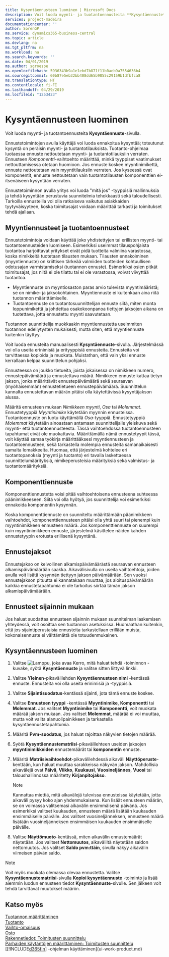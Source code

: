 ```yaml
---
title: Kysyntäennusteen luominen | Microsoft Docs
description: Voit luoda myynti- ja tuotantoennusteita **Kysyntäennuste**-sivulla.
services: project-madeira
documentationcenter: ''
author: SorenGP
ms.service: dynamics365-business-central
ms.topic: article
ms.devlang: na
ms.tgt_pltfrm: na
ms.workload: na
ms.search.keywords: ''
ms.date: 04/01/2019
ms.author: sgroespe
ms.openlocfilehash: 5936343b9a1e1ebd7b871f11b0aeb9a7554636b4
ms.sourcegitcommit: 60b87e5eb32bb408dd65b9855c29159b1dfbfca8
ms.translationtype: HT
ms.contentlocale: fi-FI
ms.lasthandoff: 04/29/2019
ms.locfileid: "1253423"
---
```

# <a name="create-a-demand-forecast"></a>Kysyntäennusteen luominen
Voit luoda myynti- ja tuotantoennusteita **Kysyntäennuste**-sivulla.  

Ennustetoimintojen avulla käyttäjä voi luoda ennakoitua kysyntää; toteutunut kysyntä on peräisin myynti- ja tuotantotilauksista. Tuotanto-ohjelmaa luotaessa ennuste nettoutetaan myynti- ja tuotantotilauksiin verraten. Ennusteen *Komponentti*-vaihtoehto määrittää, minkä tyyppiset vaatimukset nettouttamisessa otetaan huomioon. Jos ennuste koskee myyntinimikettä, ennuste nettoutetaan vain myyntitilauksiin verraten. Jos kyseessä ovat komponentit, ennuste nettoutetaan vain tuotantotilausten komponenttien ei-itsenäiseen kysyntään verraten.  

Ennustetoiminnon avulla yritys voi luoda "mitä jos" -tyyppisiä mallinnuksia ja tehdä kysyntään perustuvia suunnitelmia tehokkaasti sekä taloudellisesti. Tarkoilla ennusteilla voi olla ratkaiseva vaikutus asiakkaiden tyytyväisyyteen, koska toimitusajat voidaan määrittää tarkasti ja toimitukset tehdä ajallaan.  

## <a name="sales-forecasts-and-production-forecasts"></a>Myyntiennusteet ja tuotantoennusteet  
Ennustetoimintoja voidaan käyttää joko yhdistettyjen tai erillisten myynti- tai tuotantoennusteiden luomiseen. Esimerkiksi useimmat tilauspohjaista tuotantoa harjoittavat yritykset eivät pidä tuotteita valmiina varastossa, koska nimikkeitä tuotetaan tilausten mukaan. Tilausten ennakoiminen (myyntiennuste) on kriittisen tärkeää valmiiden tuotteiden kohtuullisen odotusajan varmistamiseksi (tuotannon ennuste). Esimerkiksi osien pitkät toimitusajat, jos niitä ei ole tilattu tai ei ole varastossa, voivat viivyttää tuotantoa.  

-   Myyntiennuste on myyntiosaston paras arvio tulevista myyntimääristä; se on nimike- ja jaksokohtainen. Myyntiennuste ei kuitenkaan aina riitä tuotannon määrittämiselle.  
-   Tuotantoennuste on tuotantosuunnittelijan ennuste siitä, miten monta loppunimikettä ja johdettua osakokoonpanoa tiettyjen jaksojen aikana on tuotettava, jotta ennustettu myynti saavutetaan.  

Tuotannon suunnittelija muokkaakin myyntiennustetta useimmiten tuotannon edellytysten mukaisesti, mutta siten, että myyntiennuste kuitenkin täyttyy.  

Voit luoda ennusteita manuaalisesti **Kysyntäennuste**-sivulla. Järjestelmässä voi olla useita erinimisiä ja erityyppisiä ennusteita. Ennusteita voi tarvittaessa kopioida ja muokata. Muistathan, että vain yksi ennuste kerrallaan kelpaa suunnittelun pohjaksi.  

Ennusteessa on joukko tietueita, joista jokaisessa on nimikkeen numero, ennustepäivämäärä ja ennustettava määrä. Nimikkeen ennuste kattaa tietyn jakson, jonka määrittävät ennustepäivämäärä sekä seuraavan (myöhäisemmän) ennustetietueen ennustepäivämäärä. Suunnittelun kannalta ennustettavan määrän pitäisi olla käytettävissä kysyntäjakson alussa.  

Määritä ennusteen mukaan *Nimikkeen myynti*, *Osa* tai *Molemmat*. Ennustetyyppiä *Myyntinimike* käytetään myynnin ennusteissa. Tuotantoennuste on luotu käyttämällä *Osa*-tyyppiä. Ennustetyyppiä *Molemmat* käytetään ainoastaan antamaan suunnittelijalle yleiskuva sekä myynti- että tuotantoennusteesta. Tässä vaihtoehdossa tuotantoennusteen tapahtumat eivät ole muokattavia. Määrittämällä nämä ennustetyypit tässä, voit käyttää samaa työkirja määrittääksesi myyntiennusteen ja tuotantoennusteen, sekä tarkastella molempia ennusteita samanaikaisesti samalta lomakkeelta. Huomaa, että järjestelmä kohtelee eri tuotantopanoksia (myynti ja tuotanto) eri tavalla laskettaessa suunnittelumäärityksiä, nimikeperusteisia määrityksiä sekä valmistus- ja tuotantomäärityksiä.  

## <a name="component-forecast"></a>Komponenttiennuste  
Komponenttiennustetta voisi pitää vaihtoehtoisena ennusteena suhteessa päänimikkeeseen. Siitä voi olla hyötyä, jos suunnittelija voi esimerkiksi ennakoida komponentin kysynnän.  

Koska komponenttiennuste on suunniteltu määrittämään päänimikkeen vaihtoehdot, komponenttiennusteen pitäisi olla yhtä suuri tai pienempi kuin myyntinimikkeen ennusteen määrä. Jos komponenttiennuste on suurempi kuin myyntinimikkeen ennuste, järjestelmä käsittelee näiden kahden ennustetyypin erotusta erillisenä kysyntänä.  

## <a name="forecasting-periods"></a>Ennustejaksot  
 Ennustejakso on kelvollinen alkamispäivämäärästä seuraavan ennusteen alkamispäivämäärään saakka. Aikavälisivulla on useita vaihtoehtoja, joiden avulla voit lisätä kysynnän tiettyyn jakson päivämäärään. Sen vuoksi ennustejakson pituutta ei kannatakaan muuttaa, jos aloituspäivämäärän kaikkia ennustetapahtumia ei ole tarkoitus siirtää tämän jakson alkamispäivämäärään.  

## <a name="forecast-by-locations"></a>Ennusteet sijainnin mukaan  
Jos haluat suodattaa ennusteen sijainnin mukaan suunnitelman laskemisen yhteydessä, voit osoittaa sen tuotannon asetuksissa. Huomaathan kuitenkin, että jos sijaintiperustaisia ennusteita tarkastellaan erillään muista, kokonaisennuste ei välttämättä ole totuudenmukainen.

## <a name="to-create-a-demand-forecast"></a>Kysyntäennusteen luominen

1.  Valitse ![Lamppu, joka avaa Kerro, mitä haluat tehdä -toiminnon](media/ui-search/search_small.png "Kerro, mitä haluat tehdä") -kuvake, syötä **Kysyntäennuste** ja valitse sitten liittyvä linkki.  
2.  Valitse **Yleinen**-pikavälilehden **Kysyntäennusteen nimi** -kentässä ennuste. Ennusteita voi olla useita erinimisiä ja -tyyppisiä.  
3.  Valitse **Sijaintisuodatus**-kentässä sijainti, jota tämä ennuste koskee.  
4.  Valitse **Ennusteen tyyppi** -kentässä **Myyntinimike**,  **Komponentti** tai **Molemmat**. Jos valitset **Myyntinimike** tai **Komponentti**, voit muokata määrää jakson mukaan. Jos valitset **Molemmat**, määrää ei voi muuttaa, mutta voit valita alanuolipainikkeen ja tarkastella kysyntäennustetapahtumia.  
5.  Määritä **Pvm-suodatus**, jos haluat rajoittaa näkyvien tietojen määrää.  
6.  Syötä **Kysyntäennustematriisi**-pikavälilehteen useiden jaksojen **myyntinimikkeiden** ennustemäärät tai **komponentin** ennuste.  
7.  Määritä **Matriisivaihtoehdot**-pikavälilehdessä aikaväli **Näyttöperuste**-kenttään, kun haluat muuttaa sarakkeissa näkyvän jakson. Mahdollisia aikavälejä ovat **Päivä**, **Viikko**, **Kuukausi**, **Vuosineljännes**, **Vuosi** tai taloushallinnossa määritetty **Kirjanpitojakso**.  

    > [!NOTE]  
    >  Kannattaa miettiä, mitä aikavälejä tulevissa ennusteissa käytetään, jotta aikaväli pysyy koko ajan yhdenmukaisena. Kun lisäät ennusteen määrän, se on voimassa valitsemasi aikavälin ensimmäisenä päivänä. Jos esimerkiksi valitset kuukauden, ennusteen määrä lisätään kuukauden ensimmäiselle päivälle. Jos valitset vuosineljänneksen, ennusteen määrä lisätään vuosineljänneksen ensimmäisen kuukauden ensimmäiselle päivälle.  

8.  Valitse **Näyttömuoto**-kentässä, miten aikavälin ennustemäärät näytetään. Jos valitset **Nettomuutos**, aikaväliltä näytetään saldon nettomuutos. Jos valitset **Saldo pvm:ttäin**, sivulla näkyy aikavälin viimeisen päivän saldo.  

> [!NOTE]  
>  Voit myös muokata olemassa olevaa ennustetta. Valitse **Kysyntäennustematriisi**-sivulla **Kopioi kysyntäennuste** -toiminto ja lisää aiemmin luodun ennusteen tiedot **Kysyntäennuste**-sivulle. Sen jälkeen voit tehdä tarvittavat muutokset määriin.  

## <a name="see-also"></a>Katso myös  
[Tuotannon määrittäminen](production-configure-production-processes.md)  
[Tuotanto](production-manage-manufacturing.md)    
[Vaihto-omaisuus](inventory-manage-inventory.md)  
[Osto](purchasing-manage-purchasing.md)  
[Rakennetiedot: Toimitusten suunnittelu](design-details-supply-planning.md)   
[Parhaiden käytäntöjen määrittäminen: Toimitusten suunnittelu](setup-best-practices-supply-planning.md)  
[[!INCLUDE[d365fin](includes/d365fin_md.md)] -ohjelman käyttäminen](ui-work-product.md)
